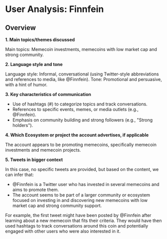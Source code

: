 # User Analysis: Finnfein

## Overview

**1. Main topics/themes discussed**

Main topics: Memecoin investments, memecoins with low market cap and strong community.

**2. Language style and tone**

Language style: Informal, conversational (using Twitter-style abbreviations and references to media, like @Finnfein). Tone: Promotional and persuasive, with a hint of humor.

**3. Key characteristics of communication**

* Use of hashtags (#) to categorize topics and track conversations.
* References to specific events, memes, or media outlets (e.g., @Finnfein).
* Emphasis on community building and strong followers (e.g., "Strong holders").

**4. Which Ecosystem or project the account advertises, if applicable**

The account appears to be promoting memecoins, specifically memecoin investments and memecoin projects.

**5. Tweets in bigger context**

In this case, no specific tweets are provided, but based on the content, we can infer that:

* @Finnfein is a Twitter user who has invested in several memecoins and aims to promote them.
* The account seems to be part of a larger community or ecosystem focused on investing in and discovering new memecoins with low market cap and strong community support.

For example, the first tweet might have been posted by @Finnfein after learning about a new memecoin that fits their criteria. They would have then used hashtags to track conversations around this coin and potentially engaged with other users who were also interested in it.